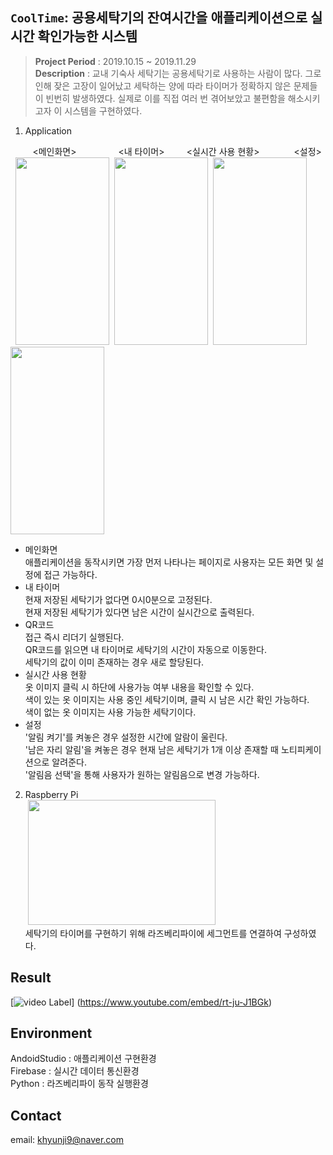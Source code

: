## `CoolTime`: 공용세탁기의 잔여시간을 애플리케이션으로 실시간 확인가능한 시스템
> **Project Period** : 2019.10.15 ~ 2019.11.29   
> **Description** : 교내 기숙사 세탁기는 공용세탁기로 사용하는 사람이 많다. 그로 인해 잦은 고장이 일어났고 세탁하는 양에 따라 타이머가 정확하지 않은 문제들이 빈번히 발생하였다. 실제로 이를 직접 여러 번 겪어보았고 불편함을 해소시키고자 이 시스템을 구현하였다.

1. Application

&nbsp;&nbsp;&nbsp;&nbsp;&nbsp;&nbsp;&nbsp;&nbsp;&nbsp;<메인화면>
&nbsp;&nbsp;&nbsp;&nbsp;&nbsp;&nbsp;&nbsp;&nbsp;&nbsp;&nbsp;&nbsp;&nbsp;&nbsp;&nbsp;&nbsp;&nbsp;<내 타이머>
&nbsp;&nbsp;&nbsp;&nbsp;&nbsp;&nbsp;&nbsp;&nbsp;<실시간 사용 현황>
&nbsp;&nbsp;&nbsp;&nbsp;&nbsp;&nbsp;&nbsp;&nbsp;&nbsp;&nbsp;&nbsp;&nbsp;&nbsp;<설정><br>
&nbsp;&nbsp;<img src="https://user-images.githubusercontent.com/50947775/106421815-c3f39e80-64a0-11eb-9624-d4251efa0df2.jpg" width="150" height="300">&nbsp; <img src="https://user-images.githubusercontent.com/50947775/106422558-26996a00-64a2-11eb-9c87-f9fbc7f9be1e.jpg" width="150" height="300"> &nbsp;<img src="https://user-images.githubusercontent.com/50947775/106422438-edf99080-64a1-11eb-82ae-807c6a841fb7.jpg" width="150" height="300"> &nbsp; <img src="https://user-images.githubusercontent.com/50947775/106422708-66605180-64a2-11eb-9cf5-4712e13a67e5.jpg" width="150" height="300">

* 메인화면   
애플리케이션을 동작시키면 가장 먼저 나타나는 페이지로 사용자는 모든 화면 및 설정에 접근 가능하다.<br>
* 내 타이머   
현재 저장된 세탁기가 없다면 0시0분으로 고정된다.   
현재 저장된 세탁기가 있다면 남은 시간이 실시간으로 출력된다.<br>
* QR코드   
접근 즉시 리더기 실행된다.   
QR코드를 읽으면 내 타이머로 세탁기의 시간이 자동으로 이동한다.   
세탁기의 값이 이미 존재하는 경우 새로 할당된다.<br>
* 실시간 사용 현황   
옷 이미지 클릭 시 하단에 사용가능 여부 내용을 확인할 수 있다.   
색이 있는 옷 이미지는 사용 중인 세탁기이며, 클릭 시 남은 시간 확인 가능하다.   
색이 없는 옷 이미지는 사용 가능한 세탁기이다.<br>
* 설정   
'알림 켜기'를 켜놓은 경우 설정한 시간에 알람이 울린다.   
'남은 자리 알림'을 켜놓은 경우 현재 남은 세탁기가 1개 이상 존재할 때 노티피케이션으로 알려준다.   
'알림음 선택'을 통해 사용자가 원하는 알림음으로 변경 가능하다.<br>

2. Raspberry Pi   
&nbsp;<img src="https://user-images.githubusercontent.com/50947775/161921909-b38a378c-cd44-434a-98cf-f7ff5c7abafc.jpg" width="300" height="200">   
세탁기의 타이머를 구현하기 위해 라즈베리파이에 세그먼트를 연결하여 구성하였다.

## Result   
[![video Label](https://img.youtube.com/embed/rt-ju-J1BGk/0.jpg)]
(https://www.youtube.com/embed/rt-ju-J1BGk)

## Environment   
AndoidStudio : 애플리케이션 구현환경   
Firebase : 실시간 데이터 통신환경   
Python : 라즈베리파이 동작 실행환경   

## Contact
email: khyunji9@naver.com
